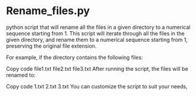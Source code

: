 # Rename_files.py
python script that will rename all the files in a given directory to a numerical sequence starting from 1.
This script will iterate through all the files in the given directory, and rename them to a numerical sequence starting from 1, preserving the original file extension.

For example, if the directory contains the following files:

Copy code
file1.txt
file2.txt
file3.txt
After running the script, the files will be renamed to:

Copy code
1.txt
2.txt
3.txt
You can customize the script to suit your needs,
